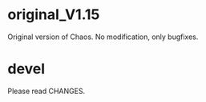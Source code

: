 # original_V1.15

Original version of Chaos. No modification, only bugfixes.

# devel

Please read CHANGES.
